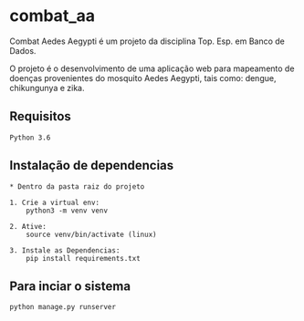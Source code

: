 # combat_aa

Combat Aedes Aegypti é um projeto da disciplina Top. Esp. em Banco de Dados.

O projeto é o desenvolvimento de uma aplicação web para mapeamento de doenças provenientes do mosquito Aedes Aegypti, tais como: dengue, chikungunya e zika.


## Requisitos

```
Python 3.6
```

## Instalação de dependencias

```
* Dentro da pasta raiz do projeto

1. Crie a virtual env:
    python3 -m venv venv

2. Ative:
    source venv/bin/activate (linux)

3. Instale as Dependencias:
    pip install requirements.txt
```

## Para inciar o sistema

```
python manage.py runserver
```
